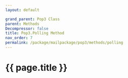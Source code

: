```yaml
---
layout: default

grand_parent: Pop3 Class
parent: Methods
Decompressor: false
title: Pop3.Polling Method
nav_order: 7
permalink: /package/mailpackage/pop3/methods/polling
---
```

# {{ page.title }}